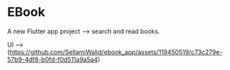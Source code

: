 # EBook

A new Flutter app project  --> search and read books.

UI --> (https://github.com/SellamiWalid/ebook_app/assets/119450519/c73c279e-57b9-4df8-b0fd-f0d511a9a5a4)

